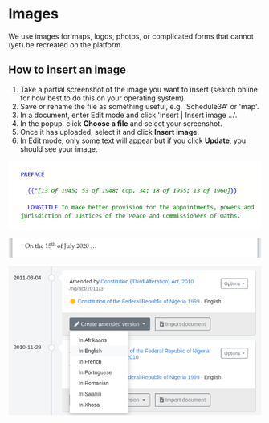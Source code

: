 # Images

We use images for maps, logos, photos, or complicated forms that cannot \(yet\) be recreated on the platform.

## How to insert an image

1. Take a partial screenshot of the image you want to insert \(search online for how best to do this on your operating system\).
2. Save or rename the file as something useful, e.g. 'Schedule3A' or 'map'.
3. In a document, enter Edit mode and click 'Insert \| Insert image …'.
4. In the popup, click **Choose a file** and select your screenshot.
5. Once it has uploaded, select it and click **Insert image**.
6. In Edit mode, only some text will appear but if you click **Update**, you should see your image.

![Step 3](../.gitbook/assets/image%20%2833%29.png)

![Step 4](../.gitbook/assets/image%20%2858%29.png)

![Step 5](../.gitbook/assets/image%20%2823%29.png)

